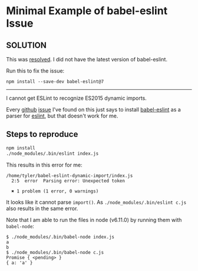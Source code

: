 # Minimal Example of babel-eslint Issue

## SOLUTION

This was [resolved](https://github.com/babel/babel-eslint/issues/496). I did not
have the latest version of babel-eslint.

Run this to fix the issue:

```
npm install --save-dev babel-eslint@7
```

---

I cannot get ESLint to recognize ES2015 dynamic imports.

Every [github](https://github.com/benmosher/eslint-plugin-import/issues/743)
[issue](https://github.com/benmosher/eslint-plugin-import/issues/700) I've found
on this just says to install
[babel-eslint](https://github.com/babel/babel-eslint) as a parser for
[eslint](https://github.com/eslint/eslint), but that doesn't work for me.

## Steps to reproduce

```bash
npm install
./node_modules/.bin/eslint index.js
```

This results in this error for me:

```
/home/tyler/babel-eslint-dynamic-import/index.js
  2:5  error  Parsing error: Unexpected token

  ✖ 1 problem (1 error, 0 warnings)
```

It looks like it cannot parse `import()`. As `./node_modules/.bin/eslint c.js`
also results in the same error.

Note that I am able to run the files in node (v6.11.0) by running them with
`babel-node`:

```
$ ./node_modules/.bin/babel-node index.js
a
b
$ ./node_modules/.bin/babel-node c.js
Promise { <pending> }
{ a: 'a' }
```
